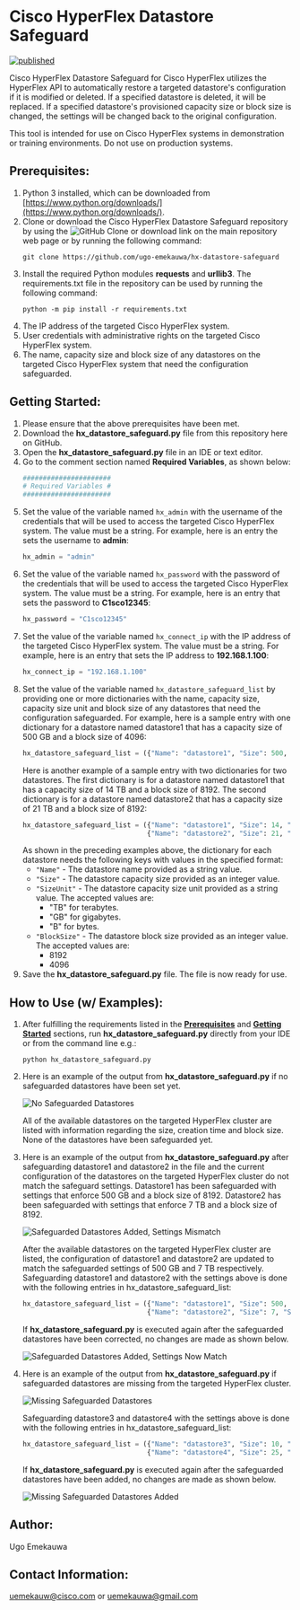 # Cisco HyperFlex Datastore Safeguard

[![published](https://static.production.devnetcloud.com/codeexchange/assets/images/devnet-published.svg)](https://developer.cisco.com/codeexchange/github/repo/ugo-emekauwa/hx-datastore-safeguard)

Cisco HyperFlex Datastore Safeguard for Cisco HyperFlex utilizes the HyperFlex API to automatically restore a targeted datastore's configuration if it is modified or deleted. If a specified datastore is deleted, it will be replaced. If a specified datastore's provisioned capacity size or block size is changed, the settings will be changed back to the original configuration.

This tool is intended for use on Cisco HyperFlex systems in demonstration or training environments. Do not use on production systems.

## Prerequisites:
1. Python 3 installed, which can be downloaded from [https://www.python.org/downloads/](https://www.python.org/downloads/).
2. Clone or download the Cisco HyperFlex Datastore Safeguard repository by using the ![GitHub Clone or download](./assets/GitHub_Clone_or_download_link_button.png "GitHub Clone or download") link on the main repository web page or by running the following command:
    ```
    git clone https://github.com/ugo-emekauwa/hx-datastore-safeguard
    ```
3. Install the required Python modules **requests** and **urllib3**. The requirements.txt file in the repository can be used by running the following command:
    ```
    python -m pip install -r requirements.txt
    ```
4. The IP address of the targeted Cisco HyperFlex system.
5. User credentials with administrative rights on the targeted Cisco HyperFlex system.
6. The name, capacity size and block size of any datastores on the targeted Cisco HyperFlex system that need the configuration safeguarded.

## Getting Started:
1. Please ensure that the above prerequisites have been met.
2. Download the **hx_datastore_safeguard.py** file from this repository here on GitHub.
3. Open the **hx_datastore_safeguard.py** file in an IDE or text editor.
4. Go to the comment section named **Required Variables**, as shown below:
    ```python
    ######################
    # Required Variables #
    ######################
    ```
5. Set the value of the variable named `hx_admin` with the username of the credentials that will be used to access the targeted Cisco HyperFlex system. The value must be a string. For example, here is an entry the sets the username to **admin**:
    ```python
    hx_admin = "admin"
    ```
6. Set the value of the variable named `hx_password` with the password of the credentials that will be used to access the targeted Cisco HyperFlex system. The value must be a string. For example, here is an entry that sets the password to **C1sco12345**:
    ```python
    hx_password = "C1sco12345"
    ```
7. Set the value of the variable named `hx_connect_ip` with the IP address of the targeted Cisco HyperFlex system. The value must be a string. For example, here is an entry that sets the IP address to **192.168.1.100**:
    ```python
    hx_connect_ip = "192.168.1.100"
    ```
8. Set the value of the variable named `hx_datastore_safeguard_list` by providing one or more dictionaries with the name, capacity size, capacity size unit and block size of any datastores that need the configuration safeguarded.
    For example, here is a sample entry with one dictionary for a datastore named datastore1 that has a capacity size of 500 GB and a block size of 4096:
    ```python
    hx_datastore_safeguard_list = ({"Name": "datastore1", "Size": 500, "SizeUnit": "GB", "BlockSize": 4096})
    ```
    Here is another example of a sample entry with two dictionaries for two datastores. The first dictionary is for a datastore named datastore1 that has a capacity size of 14 TB and a block size of 8192. The second dictionary is for a datastore named datastore2 that has a capacity size of 21 TB and a block size of 8192: 
    ```python
    hx_datastore_safeguard_list = ({"Name": "datastore1", "Size": 14, "SizeUnit": "TB", "BlockSize": 8192}, 
                                   {"Name": "datastore2", "Size": 21, "SizeUnit": "TB", "BlockSize": 8192})
    ```
    As shown in the preceding examples above, the dictionary for each datastore needs the following keys with values in the specified format:
    - `"Name"` - The datastore name provided as a string value.
    - `"Size"` - The datastore capacity size provided as an integer value.
    - `"SizeUnit"` - The datastore capacity size unit provided as a string value. The accepted values are:
        - "TB" for terabytes.
        - "GB" for gigabytes.
        - "B" for bytes.
    - `"BlockSize"` - The datastore block size provided as an integer value. The accepted values are:
        - 8192
        - 4096   
9. Save the **hx_datastore_safeguard.py** file. The file is now ready for use.

## How to Use (w/ Examples):

1. After fulfilling the requirements listed in the [**Prerequisites**](https://github.com/ugo-emekauwa/hx-datastore-safeguard#prerequisites) and [**Getting Started**](https://github.com/ugo-emekauwa/hx-datastore-safeguard#getting-started) sections, run **hx_datastore_safeguard.py** directly from your IDE or from the command line e.g.:
    ```
    python hx_datastore_safeguard.py
    ```
2. Here is an example of the output from **hx_datastore_safeguard.py** if no safeguarded datastores have been set yet.

    ![No Safeguarded Datastores](./assets/No_Safeguarded_Datastores.png "No Safeguarded Datastores")

    All of the available datastores on the targeted HyperFlex cluster are listed with information regarding the size, creation time and block size. None of the datastores have been safeguarded yet.

3. Here is an example of the output from **hx_datastore_safeguard.py** after safeguarding datastore1 and datastore2 in the file and the current configuration of the datastores on the targeted HyperFlex cluster do not match the safeguard settings. Datastore1 has been safeguarded with settings that enforce 500 GB and a block size of 8192. Datastore2 has been safeguarded with settings that enforce 7 TB and a block size of 8192.

    ![Safeguarded Datastores Added, Settings Mismatch](./assets/Safeguarded_Datastores_Added_Settings_Mismatch.png "Safeguarded Datastores Added, Settings Mismatch")

    After the available datastores on the targeted HyperFlex cluster are listed, the configuration of datastore1 and datastore2 are updated to match the safeguarded settings of 500 GB and 7 TB respectively. Safeguarding datastore1 and datastore2 with the settings above is done with the following entries in hx_datastore_safeguard_list:
    ```python
    hx_datastore_safeguard_list = ({"Name": "datastore1", "Size": 500, "SizeUnit": "GB", "BlockSize": 8192}, 
                                   {"Name": "datastore2", "Size": 7, "SizeUnit": "TB", "BlockSize": 8192})
    ```

    If **hx_datastore_safeguard.py** is executed again after the safeguarded datastores have been corrected, no changes are made as shown below.

    ![Safeguarded Datastores Added, Settings Now Match](./assets/Safeguarded_Datastores_Added_Settings_Now_Match.png "Safeguarded Datastores Added, Settings Now Match")

4. Here is an example of the output from **hx_datastore_safeguard.py** if safeguarded datastores are missing from the targeted HyperFlex cluster.

    ![Missing Safeguarded Datastores](./assets/Missing_Safeguarded_Datastores.png "Missing Safeguarded Datastores")

    Safeguarding datastore3 and datastore4 with the settings above is done with the following entries in hx_datastore_safeguard_list:
    ```python
    hx_datastore_safeguard_list = ({"Name": "datastore3", "Size": 10, "SizeUnit": "TB", "BlockSize": 8192}, 
                                   {"Name": "datastore4", "Size": 25, "SizeUnit": "TB", "BlockSize": 8192})
    ```

    If **hx_datastore_safeguard.py** is executed again after the safeguarded datastores have been added, no changes are made as shown below.

    ![Missing Safeguarded Datastores Added](./assets/Missing_Safeguarded_Datastores_Added.png "Missing Safeguarded Datastores Added")

## Author:
Ugo Emekauwa

## Contact Information:
uemekauw@cisco.com or uemekauwa@gmail.com
